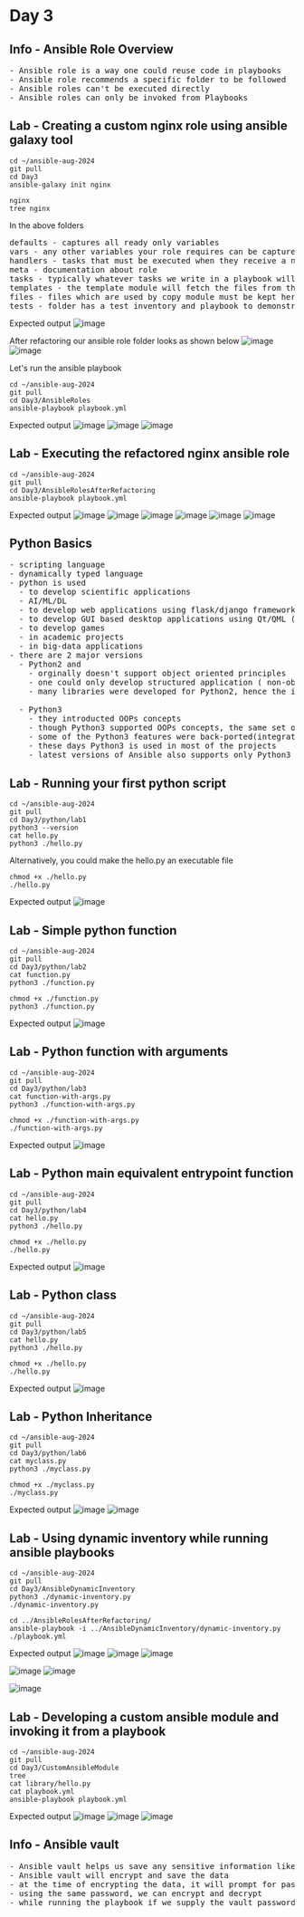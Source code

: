 # Day 3

## Info - Ansible Role Overview
<pre>
- Ansible role is a way one could reuse code in playbooks
- Ansible role recommends a specific folder to be followed
- Ansible roles can't be executed directly
- Ansible roles can only be invoked from Playbooks
</pre>

## Lab - Creating a custom nginx role using ansible galaxy tool
```
cd ~/ansible-aug-2024
git pull
cd Day3
ansible-galaxy init nginx

nginx
tree nginx
```
In the above folders
<pre>
defaults - captures all ready only variables
vars - any other variables your role requires can be captured here
handlers - tasks that must be executed when they receive a notification can be capture here
meta - documentation about role
tasks - typically whatever tasks we write in a playbook will be captured here
templates - the template module will fetch the files from this folder
files - files which are used by copy module must be kept here
tests - folder has a test inventory and playbook to demonstrate how the role can be invoked in your playbook
</pre>

Expected output
![image](https://github.com/user-attachments/assets/ba95c295-e5f6-4bc3-92b0-558b66cba38f)

After refactoring our ansible role folder looks as shown below
![image](https://github.com/user-attachments/assets/c63a8759-2346-49ab-b661-f800eaba8ed8)
![image](https://github.com/user-attachments/assets/c76e4460-22fa-474a-96b8-bfca5b17d0cf)

Let's run the ansible playbook
```
cd ~/ansible-aug-2024
git pull
cd Day3/AnsibleRoles
ansible-playbook playbook.yml
```

Expected output
![image](https://github.com/user-attachments/assets/84ce7543-b8ac-49f9-a433-5d5bdda9ae30)
![image](https://github.com/user-attachments/assets/858636f6-7e3d-44c2-ba3f-db549407c2c0)
![image](https://github.com/user-attachments/assets/23b78566-708d-4b7b-80ae-c62a576d5155)

## Lab - Executing the refactored nginx ansible role
```
cd ~/ansible-aug-2024
git pull
cd Day3/AnsibleRolesAfterRefactoring
ansible-playbook playbook.yml
```

Expected output
![image](https://github.com/user-attachments/assets/1e9f0f62-9267-4e9a-be23-990a0929aacc)
![image](https://github.com/user-attachments/assets/2eb81aa1-96bc-472b-83da-1b0355b7951e)
![image](https://github.com/user-attachments/assets/89642e70-9aec-4347-9d54-8fcbeab0d953)
![image](https://github.com/user-attachments/assets/c446c0ee-42f9-4fd3-9cdd-a61a2da8c9a9)
![image](https://github.com/user-attachments/assets/f581ae31-15b6-4d26-9998-706a0237f65a)
![image](https://github.com/user-attachments/assets/0ef7865c-64dc-4498-83e9-62854d393d66)

## Python Basics
<pre>
- scripting language
- dynamically typed language
- python is used
  - to develop scientific applications
  - AI/ML/DL
  - to develop web applications using flask/django frameworks
  - to develop GUI based desktop applications using Qt/QML (C++ GUI Framework)
  - to develop games
  - in academic projects
  - in big-data applications
- there are 2 major versions
  - Python2 and
    - orginally doesn't support object oriented principles
    - one could only develop structured application ( non-object oriented application development )
    - many libraries were developed for Python2, hence the industry wasn't ready to adapt python3
  
  - Python3
    - they introducted OOPs concepts
    - though Python3 supported OOPs concepts, the same set of libraries that were there for Python2 was not supported for Python3
    - some of the Python3 features were back-ported(integrated) in Python2 
    - these days Python3 is used in most of the projects
    - latest versions of Ansible also supports only Python3
</pre>

## Lab - Running your first python script
```
cd ~/ansible-aug-2024
git pull
cd Day3/python/lab1
python3 --version
cat hello.py
python3 ./hello.py
```

Alternatively, you could make the hello.py an executable file 
```
chmod +x ./hello.py
./hello.py
```

Expected output
![image](https://github.com/user-attachments/assets/664016aa-de0c-4264-b4bc-f7a36135b467)

## Lab - Simple python function
```
cd ~/ansible-aug-2024
git pull
cd Day3/python/lab2
cat function.py
python3 ./function.py

chmod +x ./function.py
python3 ./function.py
```

Expected output
![image](https://github.com/user-attachments/assets/f3c57eae-65c8-49a2-9177-8e3c42c11e65)

## Lab - Python function with arguments
```
cd ~/ansible-aug-2024
git pull
cd Day3/python/lab3
cat function-with-args.py
python3 ./function-with-args.py

chmod +x ./function-with-args.py
./function-with-args.py
```

Expected output
![image](https://github.com/user-attachments/assets/b4792313-3b73-4c2f-8075-1d4515f5c22b)


## Lab - Python main equivalent entrypoint function
```
cd ~/ansible-aug-2024
git pull
cd Day3/python/lab4
cat hello.py
python3 ./hello.py

chmod +x ./hello.py
./hello.py
```

Expected output
![image](https://github.com/user-attachments/assets/1db4b0c8-9cd1-4b9a-b4c9-518abd01f1fd)

## Lab - Python class
```
cd ~/ansible-aug-2024
git pull
cd Day3/python/lab5
cat hello.py
python3 ./hello.py

chmod +x ./hello.py
./hello.py
```

Expected output
![image](https://github.com/user-attachments/assets/ca37a207-f38a-4200-a97e-53068ac35765)

## Lab - Python Inheritance
```
cd ~/ansible-aug-2024
git pull
cd Day3/python/lab6
cat myclass.py
python3 ./myclass.py

chmod +x ./myclass.py
./myclass.py
```

Expected output
![image](https://github.com/user-attachments/assets/f6573944-44c4-46fb-86cf-fa638ee5dc52)
![image](https://github.com/user-attachments/assets/917d3d32-be7f-4bca-9671-7cc41227e3e8)


## Lab - Using dynamic inventory while running ansible playbooks
```
cd ~/ansible-aug-2024
git pull
cd Day3/AnsibleDynamicInventory
python3 ./dynamic-inventory.py
./dynamic-inventory.py

cd ../AnsibleRolesAfterRefactoring/
ansible-playbook -i ../AnsibleDynamicInventory/dynamic-inventory.py ./playbook.yml
```

Expected output
![image](https://github.com/user-attachments/assets/c495787d-5aad-4719-ac96-e069e9f961a4)
![image](https://github.com/user-attachments/assets/87a81cc1-025f-4853-825b-f239f968c13f)
![image](https://github.com/user-attachments/assets/770202e9-e7cb-419b-bb06-1a8842a4abdb)

![image](https://github.com/user-attachments/assets/695bebee-e4a6-4f9d-9e1d-813743ffdc7f)
![image](https://github.com/user-attachments/assets/abcd8f2e-5f96-4695-a162-da00c614ce32)

![image](https://github.com/user-attachments/assets/18479d87-f4b7-42a5-99b2-767e2b0497f1)

## Lab - Developing a custom ansible module and invoking it from a playbook
```
cd ~/ansible-aug-2024
git pull
cd Day3/CustomAnsibleModule
tree
cat library/hello.py
cat playbook.yml
ansible-playbook playbook.yml
```

Expected output
![image](https://github.com/user-attachments/assets/9421d7ac-a2f1-48e4-88f1-268cf0b7020f)
![image](https://github.com/user-attachments/assets/6d323f5f-fdf6-4bdb-b4c7-42716c87448f)
![image](https://github.com/user-attachments/assets/c956715d-c891-4dba-8be7-7a4c9f7d28db)

## Info - Ansible vault
<pre>
- Ansible vault helps us save any sensitive information like login credentials, certificates, etc
- Ansible vault will encrypt and save the data
- at the time of encrypting the data, it will prompt for password, the password will be used as a encryption key
- using the same password, we can encrypt and decrypt
- while running the playbook if we supply the vault password, it can decrypt on the fly and use the vault protected data in a secure way
</pre>
